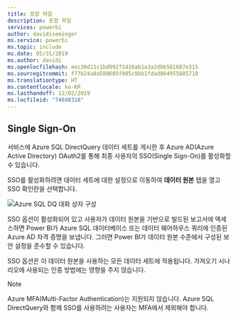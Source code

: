 ```yaml
---
title: 포함 파일
description: 포함 파일
services: powerbi
author: davidiseminger
ms.service: powerbi
ms.topic: include
ms.date: 05/31/2019
ms.author: davidi
ms.openlocfilehash: eec30d11c1bd99271416ab1a3a2dbb581687e315
ms.sourcegitcommit: f77b24a8a588605f005c9bb1fdad864955885718
ms.translationtype: HT
ms.contentlocale: ko-KR
ms.lasthandoff: 12/02/2019
ms.locfileid: "74698318"
---
```

## <a name="single-sign-on"></a>Single Sign-On

서비스에 Azure SQL DirectQuery 데이터 세트를 게시한 후 Azure AD(Azure Active Directory) OAuth2를 통해 최종 사용자의 SSO(Single Sign-On)를 활성화할 수 있습니다.

SSO를 활성화하려면 데이터 세트에 대한 설정으로 이동하여 **데이터 원본** 탭을 열고 SSO 확인란을 선택합니다.

![Azure SQL DQ 대화 상자 구성](media/direct-query-sso/sso-dialog.png)

SSO 옵션이 활성화되어 있고 사용자가 데이터 원본을 기반으로 빌드된 보고서에 액세스하면 Power BI가 Azure SQL 데이터베이스 또는 데이터 웨어하우스 쿼리에 인증된 Azure AD 자격 증명을 보냅니다. 그러면 Power BI가 데이터 원본 수준에서 구성된 보안 설정을 준수할 수 있습니다.

SSO 옵션은 이 데이터 원본을 사용하는 모든 데이터 세트에 적용됩니다. 가져오기 시나리오에 사용되는 인증 방법에는 영향을 주지 않습니다.

> [!Note]
> Azure MFA(Multi-Factor Authentication)는 지원되지 않습니다. Azure SQL DirectQuery와 함께 SSO를 사용하려는 사용자는 MFA에서 제외해야 합니다.